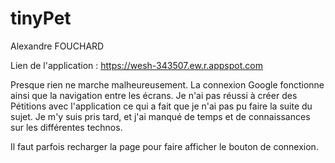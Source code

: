 # tinyPet

Alexandre FOUCHARD

Lien de l'application :
https://wesh-343507.ew.r.appspot.com

Presque rien ne marche malheureusement. La connexion Google fonctionne ainsi que la navigation entre les écrans. 
Je n'ai pas réussi à créer des Pétitions avec l'application ce qui a fait que je n'ai pas pu faire la suite du sujet. 
Je m'y suis pris tard, et j'ai manqué de temps et de connaissances sur les différentes technos. 

Il faut parfois recharger la page pour faire afficher le bouton de connexion. 
